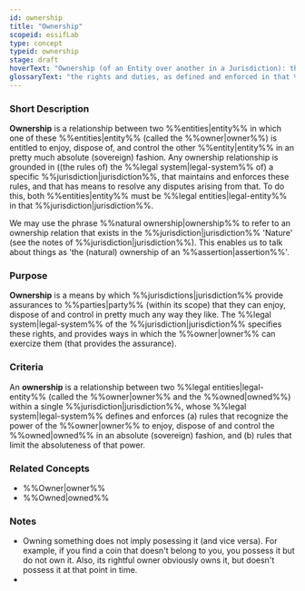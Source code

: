 ```yaml
---
id: ownership
title: "Ownership"
scopeid: essifLab
type: concept
typeid: ownership
stage: draft
hoverText: "Ownership (of an Entity over another in a Jurisdiction): the rights and duties, as defined and enforced in that Jurisdiction, of that Entity to enjoy, dispose of, and control the other Entity."
glossaryText: "the rights and duties, as defined and enforced in that %%jurisdiction^jurisdiction%%, of that %%entity^entity%% to enjoy, dispose of, and control the other %%entity^entity%%."
---
```


### Short Description
<!--REQUIRED--in 1-3 sentences that describe the concept to a layperson with reasonable accuracy.-->
**Ownership** is a relationship between two %%entities|entity%% in which one of these %%entities|entity%% (called the %%owner|owner%%) is entitled to enjoy, dispose of, and control the other %%entity|entity%% in an pretty much absolute (sovereign) fashion. Any ownership relationship is grounded in ((the rules of) the %%legal system|legal-system%% of) a specific %%jurisdiction|jurisdiction%%, that maintains and enforces these rules, and that has means to resolve any disputes arising from that. To do this, both %%entities|entity%% must be %%legal entities|legal-entity%% in that %%jurisdiction|jurisdiction%%.

We may use the phrase %%natural ownership|ownership%% to refer to an ownership relation that exists in the %%jurisdiction|jurisdiction%% 'Nature' (see the notes of %%jurisdiction|jurisdiction%%). This enables us to talk about things as 'the (natural) ownership of an %%assertion|assertion%%'.

### Purpose
**Ownership** is a means by which %%jurisdictions|jurisdiction%% provide assurances to %%parties|party%% (within its scope) that they can enjoy, dispose of and control in pretty much any way they like. The %%legal system|legal-system%% of the %%jurisdiction|jurisdiction%% specifies these rights, and provides ways in which the %%owner|owner%% can exercize them (that provides the assurance).

### Criteria
An **ownership** is a relationship between two %%legal entities|legal-entity%% (called the %%owner|owner%% and the %%owned|owned%%) within a single %%jurisdiction|jurisdiction%%, whose %%legal system|legal-system%% defines and enforces (a) rules that recognize the power of the %%owner|owner%% to enjoy, dispose of and control the %%owned|owned%% in an absolute (sovereign) fashion, and (b) rules that limit the absoluteness of that power.

### Related Concepts
- %%Owner|owner%%
- %%Owned|owned%%

### Notes
- Owning something does not imply posessing it (and vice versa). For example, if you find a coin that doesn't belong to you, you possess it but do not own it. Also, its rightful owner obviously owns it, but doesn't possess it at that point in time.
- 